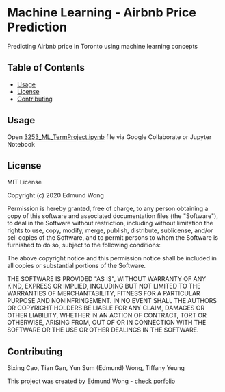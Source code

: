 # Machine Learning - Airbnb Price Prediction
Predicting Airbnb price in Toronto using machine learning concepts

## Table of Contents
* [Usage](#usage)
* [License](#license)
* [Contributing](#contributing)


## Usage
Open [3253_ML_TermProject.ipynb](https://github.com/wesycool/ML-Airbnb-Price-Prediction/blob/master/3253_ML_TermProject.ipynb) file via Google Collaborate or Jupyter Notebook

## License
MIT License

Copyright (c) 2020 Edmund Wong

Permission is hereby granted, free of charge, to any person obtaining a copy
of this software and associated documentation files (the "Software"), to deal
in the Software without restriction, including without limitation the rights
to use, copy, modify, merge, publish, distribute, sublicense, and/or sell
copies of the Software, and to permit persons to whom the Software is
furnished to do so, subject to the following conditions:

The above copyright notice and this permission notice shall be included in all
copies or substantial portions of the Software.

THE SOFTWARE IS PROVIDED "AS IS", WITHOUT WARRANTY OF ANY KIND, EXPRESS OR
IMPLIED, INCLUDING BUT NOT LIMITED TO THE WARRANTIES OF MERCHANTABILITY,
FITNESS FOR A PARTICULAR PURPOSE AND NONINFRINGEMENT. IN NO EVENT SHALL THE
AUTHORS OR COPYRIGHT HOLDERS BE LIABLE FOR ANY CLAIM, DAMAGES OR OTHER
LIABILITY, WHETHER IN AN ACTION OF CONTRACT, TORT OR OTHERWISE, ARISING FROM,
OUT OF OR IN CONNECTION WITH THE SOFTWARE OR THE USE OR OTHER DEALINGS IN THE
SOFTWARE.

## Contributing
Sixing Cao, Tian Gan, Yun Sum (Edmund) Wong, Tiffany Yeung

This project was created by Edmund Wong - [check porfolio](https://wesycool-portfolio.herokuapp.com/)